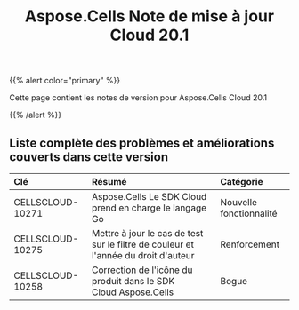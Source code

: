 ﻿---
title: Aspose.Cells Note de mise à jour Cloud 20.1
second_title: Aspose.Cells Cloud Documen
type: docs
url: /fr/aspose-cells-cloud-20-1-release-notes/
description: Aspose.Cells Cloud prend en charge Excel pour créer, convertir, fusionner, diviser, protéger, opération d'objet interne, etc.
weight: 80
---
{{% alert color="primary" %}} 

Cette page contient les notes de version pour Aspose.Cells Cloud 20.1

{{% /alert %}} 
## **Liste complète des problèmes et améliorations couverts dans cette version**

|**Clé**|**Résumé**|**Catégorie**|
|:- |:- |:- |
|CELLSCLOUD-10271|Aspose.Cells Le SDK Cloud prend en charge le langage Go|Nouvelle fonctionnalité|
|CELLSCLOUD-10275|Mettre à jour le cas de test sur le filtre de couleur et l'année du droit d'auteur|Renforcement|
|CELLSCLOUD-10258|Correction de l'icône du produit dans le SDK Cloud Aspose.Cells|Bogue|


